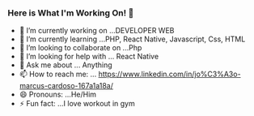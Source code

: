 ### Here is What I'm Working On! 👋
- 🔭 I’m currently working on ...DEVELOPER WEB
- 🌱 I’m currently learning ...PHP, React Native, Javascript, Css, HTML
- 👯 I’m looking to collaborate on ...Php
- 🤔 I’m looking for help with ... React Native
- 💬 Ask me about ... Anything
- 📫 How to reach me: ... https://www.linkedin.com/in/jo%C3%A3o-marcus-cardoso-167a1a18a/
- 😄 Pronouns: ...He/Him
- ⚡ Fun fact: ...I love workout in gym
